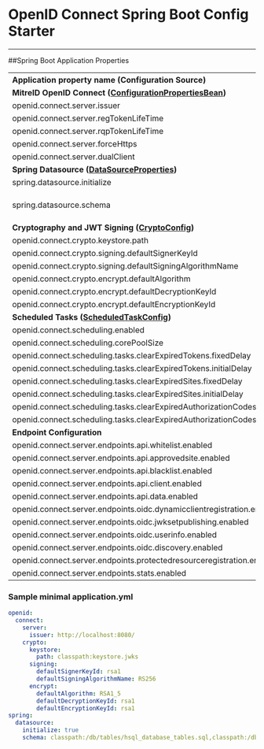 # OpenID Connect Spring Boot Config Starter
---

##Spring Boot Application Properties

<table>
<th align="left">Application property name (Configuration Source)</th><th align="center">required</th><th align="center">default</th><th align="left">description</th>
<tr><td colspan="4"><b>MitreID OpenID Connect (<a href="https://github.com/mitreid-connect/OpenID-Connect-Java-Spring-Server/blob/master/openid-connect-common/src/main/java/org/mitre/openid/connect/config/ConfigurationPropertiesBean.java">ConfigurationPropertiesBean</a>) </b></td></tr>
<tr>
	<td align="left">openid.connect.server.issuer</td>
	<td align="center">X</td>
	<td align="center"></td>
	<td align="left">should match public URI for the server</td>
</tr>
<tr>
	<td align="left">openid.connect.server.regTokenLifeTime</td>
	<td align="center"></td>
	<td align="center"></td>
	<td align="left"></td>
</tr>
<tr>
	<td align="left">openid.connect.server.rqpTokenLifeTime</td>
	<td align="center"></td>
	<td align="center"></td>
	<td align="left"></td>
</tr>
<tr>
	<td align="left">openid.connect.server.forceHttps</td>
	<td align="center"></td>
	<td align="center">false</td>
	<td align="left"></td>
</tr>
<tr>
	<td align="left">openid.connect.server.dualClient</td>
	<td align="center"></td>
	<td align="center">false</td>
	<td align="left"></td>
</tr>
<tr><td colspan="4"><b>Spring Datasource (<a href="https://github.com/spring-projects/spring-boot/blob/v1.4.1.RELEASE/spring-boot-autoconfigure/src/main/java/org/springframework/boot/autoconfigure/jdbc/DataSourceProperties.java">DataSourceProperties</a>) </b></td></tr>
<tr>
	<td align="left">spring.datasource.initialize</td>
	<td align="center">X</td>
	<td align="center"></td>
	<td align="left"></td>
</tr>
<tr>
	<td align="left">spring.datasource.schema</td>
	<td align="center">X</td>
	<td align="center"></td>
	<td align="left">E.g. Embedded DB: "classpath:/db/tables/hsql_database_tables.sql,classpath:/db/tables/security-schema.sql"</td>
</tr>

<tr><td colspan="4"><b>Cryptography and JWT Signing (<a href="./src/main/java/org/mitre/springboot/config/CryptoConfig.java">CryptoConfig</a>) </b></td></tr>
<tr>
	<td align="left">openid.connect.crypto.keystore.path</td>
	<td align="center">X</td>
	<td align="center"></td>
	<td align="left"></td>
</tr>
<tr>
	<td align="left">openid.connect.crypto.signing.defaultSignerKeyId</td>
	<td align="center">X</td>
	<td align="center"></td>
	<td align="left"></td>
</tr>
<tr>
	<td align="left">openid.connect.crypto.signing.defaultSigningAlgorithmName </td>
	<td align="center">X</td>
	<td align="center"></td>
	<td align="left"></td>
</tr>
<tr>
	<td align="left">openid.connect.crypto.encrypt.defaultAlgorithm</td>
	<td align="center">X</td>
	<td align="center"></td>
	<td align="left"></td>
</tr>
<tr>
	<td align="left">openid.connect.crypto.encrypt.defaultDecryptionKeyId</td>
	<td align="center">X</td>
	<td align="center"></td>
	<td align="left"></td>
</tr>
<tr>
	<td align="left">openid.connect.crypto.encrypt.defaultEncryptionKeyId</td>
	<td align="center">X</td>
	<td align="center"></td>
	<td align="left"></td>
</tr>
<tr><td colspan="4"><b>Scheduled Tasks (<a href="./src/main/java/org/mitre/springboot/config/ScheduledTaskConfig.java">ScheduledTaskConfig</a>) </b></td></tr>
<tr>
	<td align="left">openid.connect.scheduling.enabled</td>
	<td align="center"></td>
	<td align="center">true</td>
	<td align="left"></td>
</tr>
<tr>
	<td align="left">openid.connect.scheduling.corePoolSize</td>
	<td align="center"></td>
	<td align="center">5</td>
	<td align="left"></td>
</tr>
<tr>
	<td align="left">openid.connect.scheduling.tasks.clearExpiredTokens.fixedDelay</td>
	<td align="center"></td>
	<td align="center">30000</td>
	<td align="left"></td>
</tr>
<tr>
	<td align="left">openid.connect.scheduling.tasks.clearExpiredTokens.initialDelay</td>
	<td align="center"></td>
	<td align="center">60000</td>
	<td align="left"></td>
</tr>
<tr>
	<td align="left">openid.connect.scheduling.tasks.clearExpiredSites.fixedDelay</td>
	<td align="center"></td>
	<td align="center">30000</td>
	<td align="left"></td>
</tr>
<tr>
	<td align="left">openid.connect.scheduling.tasks.clearExpiredSites.initialDelay</td>
	<td align="center"></td>
	<td align="center">60000</td>
	<td align="left"></td>
</tr>
<tr>
	<td align="left">openid.connect.scheduling.tasks.clearExpiredAuthorizationCodes.fixedDelay</td>
	<td align="center"></td>
	<td align="center">30000</td>
	<td align="left"></td>
</tr>
<tr>
	<td align="left">openid.connect.scheduling.tasks.clearExpiredAuthorizationCodes.initialDelay</td>
	<td align="center"></td>
	<td align="center">60000</td>
	<td align="left"></td>
</tr>
<tr><td colspan="4"><b>Endpoint Configuration  </b></td></tr>
<tr>
	<td align="left">openid.connect.server.endpoints.api.whitelist.enabled</td>
	<td align="center"></td>
	<td align="center">true</td>
	<td align="left">When set to false the Whitelist API endpoint is not exposed.</td>
</tr>
<tr>
	<td align="left">openid.connect.server.endpoints.api.approvedsite.enabled</td>
	<td align="center"></td>
	<td align="center">true</td>
	<td align="left">When set to false the ApprovedSite API endpoint is not exposed.</td>
</tr>
<tr>
	<td align="left">openid.connect.server.endpoints.api.blacklist.enabled</td>
	<td align="center"></td>
	<td align="center">true</td>
	<td align="left">When set to false the Blacklist API endpoint is not exposed.</td>
</tr>
<tr>
	<td align="left">openid.connect.server.endpoints.api.client.enabled</td>
	<td align="center"></td>
	<td align="center">true</td>
	<td align="left">When set to false the Client API endpoint is not exposed.</td>
</tr>
<tr>
	<td align="left">openid.connect.server.endpoints.api.data.enabled</td>
	<td align="center"></td>
	<td align="center">true</td>
	<td align="left">When set to false the Data API endpoint is not exposed.</td>
</tr>
<tr>
	<td align="left">openid.connect.server.endpoints.oidc.dynamicclientregistration.enabled</td>
	<td align="center"></td>
	<td align="center">true</td>
	<td align="left">When set to false the DynamicClientRegistration endpoint is not exposed.</td>
</tr>
<tr>
	<td align="left">openid.connect.server.endpoints.oidc.jwksetpublishing.enabled</td>
	<td align="center"></td>
	<td align="center">true</td>
	<td align="left">When set to false the JWKSetPublishing endpoint is not exposed.</td>
</tr>
<tr>
	<td align="left">openid.connect.server.endpoints.oidc.userinfo.enabled</td>
	<td align="center"></td>
	<td align="center">true</td>
	<td align="left">When set to false the UserInfo endpoint is not exposed.</td>
</tr>
<tr>
	<td align="left">openid.connect.server.endpoints.oidc.discovery.enabled</td>
	<td align="center"></td>
	<td align="center">true</td>
	<td align="left">When set to false the Discovery endpoint is not exposed.</td>
</tr>
<tr>
	<td align="left">openid.connect.server.endpoints.protectedresourceregistration.enabled</td>
	<td align="center"></td>
	<td align="center">true</td>
	<td align="left">When set to false the ProtectedResourceRegistration endpoint is not exposed.</td>
</tr>
<tr>
	<td align="left">openid.connect.server.endpoints.stats.enabled</td>
	<td align="center"></td>
	<td align="center">true</td>
	<td align="left">When set to false the StatsAPI endpoint is not exposed.</td>
</tr>

<table>

### Sample minimal application.yml
```YAML
openid:
  connect:
    server:
      issuer: http://localhost:8080/
    crypto:
      keystore:
        path: classpath:keystore.jwks
      signing:
        defaultSignerKeyId: rsa1
        defaultSigningAlgorithmName: RS256
      encrypt:
        defaultAlgorithm: RSA1_5
        defaultDecryptionKeyId: rsa1
        defaultEncryptionKeyId: rsa1                          
spring:
  datasource:
    initialize: true
    schema: classpath:/db/tables/hsql_database_tables.sql,classpath:/db/tables/security-schema.sql

```

